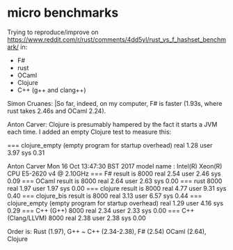 # micro benchmarks

Trying to reproduce/improve on https://www.reddit.com/r/rust/comments/4dd5yl/rust_vs_f_hashset_benchmark/ in:

- F#
- rust
- OCaml
- Clojure
- C++ (g++ and clang++)

Simon Cruanes:
|So far, indeed, on my computer, F# is faster (1.93s, where rust takes 2.46s and OCaml 2.24).

Anton Carver:
Clojure is presumably hampered by the fact it starts a JVM each time.
I added an empty Clojure test to measure this:

=== clojure_empty (empty program for startup overhead)
real 1.28
user 3.97
sys 0.31

Anton Carver
Mon 16 Oct 13:47:30 BST 2017
model name	: Intel(R) Xeon(R) CPU E5-2620 v4 @ 2.10GHz
=== F#
result is 8000
real 2.54
user 2.46
sys 0.09
=== OCaml
result is 8000
real 2.64
user 2.63
sys 0.00
=== rust
8000
real 1.97
user 1.97
sys 0.00
=== clojure
result is 8000
real 4.77
user 9.31
sys 0.40
=== clojure_bis
result is 8000
real 3.13
user 6.57
sys 0.44
=== clojure_empty (empty program for startup overhead)
real 1.29
user 4.16
sys 0.29
=== C++ (G++)
8000
real 2.34
user 2.33
sys 0.00
=== C++ (Clang/LLVM)
8000
real 2.38
user 2.38
sys 0.00

Order is: Rust (1.97), G++ ~ C++ (2.34-2.38), F# (2.54) OCaml (2.64), Clojure


